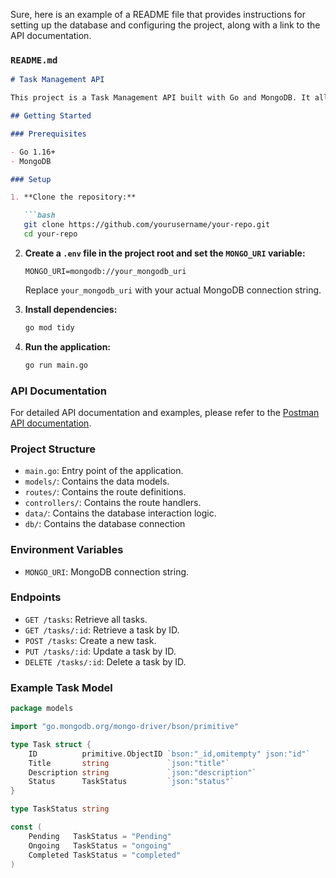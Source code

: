 Sure, here is an example of a README file that provides instructions for setting up the database and configuring the project, along with a link to the API documentation.

### `README.md`

```markdown
# Task Management API

This project is a Task Management API built with Go and MongoDB. It allows users to create, retrieve, update, and delete tasks. The API is built using the Gin web framework.

## Getting Started

### Prerequisites

- Go 1.16+
- MongoDB

### Setup

1. **Clone the repository:**

   ```bash
   git clone https://github.com/yourusername/your-repo.git
   cd your-repo
   ```

2. **Create a `.env` file in the project root and set the `MONGO_URI` variable:**

   ```env
   MONGO_URI=mongodb://your_mongodb_uri
   ```

   Replace `your_mongodb_uri` with your actual MongoDB connection string.

3. **Install dependencies:**

   ```bash
   go mod tidy
   ```

4. **Run the application:**

   ```bash
   go run main.go
   ```

### API Documentation

For detailed API documentation and examples, please refer to the [Postman API documentation](https://documenter.getpostman.com/view/20213080/2sA3kd9H3W).

### Project Structure

- `main.go`: Entry point of the application.
- `models/`: Contains the data models.
- `routes/`: Contains the route definitions.
- `controllers/`: Contains the route handlers.
- `data/`: Contains the database interaction logic.
- `db/`: Contains the database connection

### Environment Variables

- `MONGO_URI`: MongoDB connection string.

### Endpoints

- `GET /tasks`: Retrieve all tasks.
- `GET /tasks/:id`: Retrieve a task by ID.
- `POST /tasks`: Create a new task.
- `PUT /tasks/:id`: Update a task by ID.
- `DELETE /tasks/:id`: Delete a task by ID.

### Example Task Model

```go
package models

import "go.mongodb.org/mongo-driver/bson/primitive"

type Task struct {
    ID          primitive.ObjectID `bson:"_id,omitempty" json:"id"`
    Title       string             `json:"title"`
    Description string             `json:"description"`
    Status      TaskStatus         `json:"status"`
}

type TaskStatus string

const (
    Pending   TaskStatus = "Pending"
    Ongoing   TaskStatus = "ongoing"
    Completed TaskStatus = "completed"
)
```
